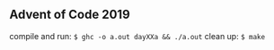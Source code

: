 Advent of Code 2019
-------------------

compile and run:
`$ ghc -o a.out dayXXa && ./a.out`
clean up:
`$ make`

